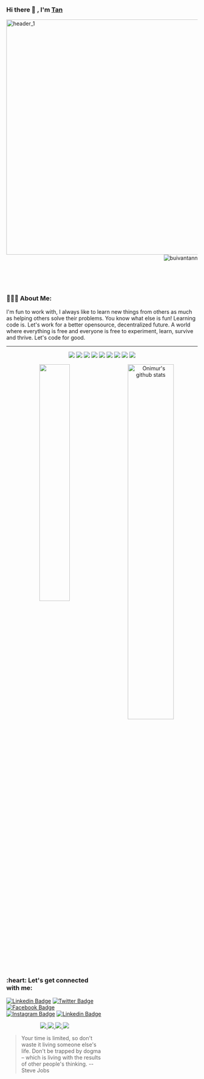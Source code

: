 ### Hi there 👋 , I'm [Tan](https://www.github.com/buivantann) 
<p align=left>
  <a href="https://github.com/buivantann">
    <img align="left" width="620" alt="header_1" src="https://user-images.githubusercontent.com/98140501/151703492-09ba0d11-4c5f-409b-ab23-c59f9a85cc37.png">
  </a>
 </p>
 
<p  align="right"><img src="https://komarev.com/ghpvc/?username=buivantann" alt="buivantann" /></p>


<br/>
<br/>
<br/>

<p align=left>
<h3 align="left">👨🏻‍💻 About Me:</h3>
</p>
I'm fun to work with, I always like to learn new things from others as much as helping others solve their problems. You know what else is fun! Learning code is. Let's work for a better opensource, decentralized future. A world where everything is free and everyone is free to experiment, learn, survive and thrive. Let's code for good.




<hr>


<p align="center">
<img src="https://img.shields.io/badge/TensorFlow%20-%23FF6F00.svg?&style=for-the-badge&logo=TensorFlow&logoColor=white" /> <img src="https://img.shields.io/badge/Keras%20-%23D00000.svg?&style=for-the-badge&logo=Keras&logoColor=white"/> <img src="https://img.shields.io/badge/javascript%20-%23323330.svg?&style=for-the-badge&logo=javascript&logoColor=%23F7DF1E"/> <img src="https://img.shields.io/badge/html5%20-%23E34F26.svg?&style=for-the-badge&logo=html5&logoColor=white"/> <img src="https://img.shields.io/badge/css3%20-%231572B6.svg?&style=for-the-badge&logo=css3&logoColor=white"/> <img src="https://img.shields.io/badge/python%20-%2314354C.svg?&style=for-the-badge&logo=python&logoColor=white"/> <img src="https://img.shields.io/badge/c++%20-%2300599C.svg?&style=for-the-badge&logo=c%2B%2B&ogoColor=white"/> <img src="https://img.shields.io/badge/git%20-%23F05033.svg?&style=for-the-badge&logo=git&logoColor=white"/> <img src="https://img.shields.io/badge/github%20-%23121011.svg?&style=for-the-badge&logo=github&logoColor=white"/>
</p>

<p align=center>  
  <img width="40%" src = "https://github-readme-stats.vercel.app/api/top-langs/?username=buivantann&layout=compact&show_icons=true">
    <a href="https://github.com/onimur/handle-path-oz">
    <img width="49%" align="right" alt="Onimur's github stats" src="https://github-readme-stats.vercel.app/api?username=onimur&show_icons=true" />
  </a>
</p>


<br/>

<h3 align="left">:heart: Let's get connected with me:</h3>

[![Linkedin Badge](https://img.shields.io/badge/-sivramshastri-blue?style=flat-square&logo=Linkedin&logoColor=white&link=https://www.linkedin.com/in/imsivram1999/)](https://www.linkedin.com/in/sivramshastri) [![Twitter Badge](https://img.shields.io/badge/-@prince__shivaram-1ca0f1?style=flat-square&labelColor=1ca0f1&logo=twitter&logoColor=white&link=https://twitter.com/prince_shivaram)](https://twitter.com/prince_shivaram) [![Facebook Badge](https://img.shields.io/badge/-@prince__shivaram-3b5998?style=flat-square&labelColor=3b5998&logo=facebook&logoColor=white&link=https://www.facebook.com/jonnalagadda.shivaram)](https://www.facebook.com/jonnalagadda.shivaram) [![Instagram Badge](https://img.shields.io/badge/-@prince__shivaram-D7008A?style=flat-square&labelColor=D7008A&logo=Instagram&logoColor=white&link=https://www.instagram.com/itz.me____p.r.i.n.c.e_____/)](https://www.instagram.com/itz.me____p.r.i.n.c.e_____/)
[![Linkedin Badge](https://img.shields.io/badge/-Sivram.tech-blueviolet?style=flat-square&logo=appveyor&logoColor=white&link=https://sivram.tech/)](https://sivram.tech/)

<p align=center>
  <a href="https://github.com/baotran1112">
    <img src="https://img.shields.io/github/followers/baotran1112?style=social">
  </a>
  <a href="https://github.com/baotran1112?tab=repositories">
    <img src="https://badges.pufler.dev/repos/baotran1112?&color=blue&logo=github&style=social">
  </a>
  <a href="https://github.com/baotran1112?tab=repositories">
    <img src="https://img.shields.io/badge/Stars-7k-lightgrey?logo=github&style=social">
  </a>
  <a href="https://github.com/baotran1112?tab=repositories">
    <img src="https://img.shields.io/badge/Fork-150-lightgrey?logo=github&style=social">
  </a>
</p>



> Your time is limited, so don't waste it living someone else's life. Don't be trapped by dogma – which is living with the results of other people's thinking.
> -- Steve Jobs
